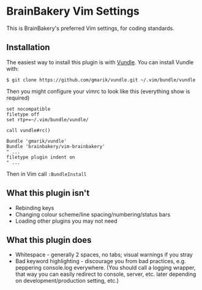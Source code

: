 BrainBakery Vim Settings
========================

This is BrainBakery's preferred Vim settings, for coding standards.

Installation
------------

The easiest way to install this plugin is with [Vundle][]. You can
install Vundle with:

    $ git clone https://github.com/gmarik/vundle.git ~/.vim/bundle/vundle

Then you might configure your vimrc to look like this (everything show
is required)

```
set nocompatible
filetype off
set rtp+=~/.vim/bundle/vundle/

call vundle#rc()

Bundle 'gmarik/vundle'
Bundle 'brainbakery/vim-brainbakery'
" ...
filetype plugin indent on
" ...
```

Then in Vim call `:BundleInstall`

What this plugin isn't
----------------------

* Rebinding keys
* Changing colour scheme/line spacing/numbering/status bars
* Loading other plugins you may not need

What this plugin does
---------------------

* Whitespace - generally 2 spaces, no tabs; visual warnings if you stray
* Bad keyword highlighting - discourage you from bad practices, e.g.
  peppering console.log everywhere. (You should call a logging wrapper,
  that way you can easily redirect to console, server, etc. later
  depending on development/production setting, etc.)

[Vundle]: https://github.com/gmarik/vundle
